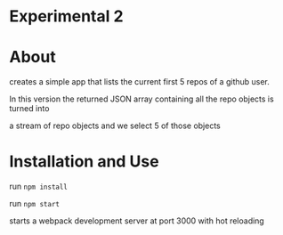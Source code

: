 # Experimental 2

# About

creates a simple app that lists the current first 5 repos of a github user.

In this version the returned JSON array containing all the repo objects is turned into

a stream of repo objects and we select 5 of those objects


# Installation and Use

run ```npm install```

run ```npm start```

starts a webpack development server at port 3000 with hot reloading
